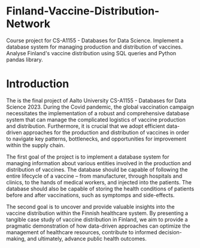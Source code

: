 # Finland-Vaccine-Distribution-Network
Course project for CS-A1155 - Databases for Data Science.
Implement a database system for managing production and distribution of vaccines. 
Analyse Finland's vaccine distribution using SQL queries and Python pandas library.

# Introduction
The is the final project of Aalto University CS-A1155 - Databases for Data Science 2023. 
During the Covid pandemic, the global vaccination campaign necessitates the implementation of a robust and comprehensive database system that can manage the complicated logistics of vaccine production and distribution. Furthermore, it is crucial that we adopt efficient data-driven approaches for the production and distribution of vaccines in order to navigate key patterns, bottlenecks, and opportunities for improvement within the supply chain. 

The first goal of the project is to implement a database system for managing information about various entities involved in the production and distribution of vaccines. The database should be capable of following the entire lifecycle of a vaccine – from manufacturer, through hospitals and clinics, to the hands of medical workers, and injected into the patients. The database should also be capable of storing the health conditions of patients before and after vaccinations, such as symptomps and side-effects. 

The second goal is to uncover and provide valuable insights into the vaccine distribution within the Finnish healthcare system. By presenting a tangible case study of vaccine distribution in Finland, we aim to provide a pragmatic demonstration of how data-driven approaches can optimize the management of healthcare resources, contribute to informed decision-making, and ultimately, advance public health outcomes. 
